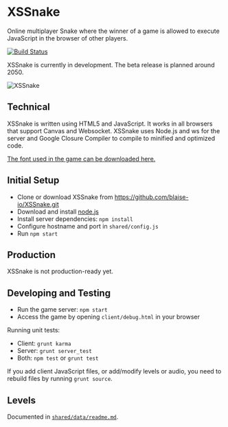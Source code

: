 # XSSnake

Online multiplayer Snake where the winner of a game is allowed to execute
JavaScript in the browser of other players.

[![Build Status](https://travis-ci.org/blaise-io/xssnake.png?branch=master)](https://travis-ci.org/blaise-io/xssnake)

XSSnake is currently in development. The beta release is planned around 2050.

![XSSnake](https://i.imgur.com/Gsz4ajb.png)

## Technical

XSSnake is written using HTML5 and JavaScript. It works in all browsers that
support Canvas and Websocket. XSSnake uses Node.js and ws for the server
and Google Closure Compiler to compile to minified and optimized code.

[The font used in the game can be downloaded here.](http://fontstruct.com/fontstructions/show/XSSnake)

## Initial Setup

 * Clone or download XSSnake from https://github.com/blaise-io/XSSnake.git
 * Download and install [node.js](http://nodejs.org/)
 * Install server dependencies: `npm install`
 * Configure hostname and port in `shared/config.js`
 * Run `npm start`

## Production

XSSnake is not production-ready yet.

## Developing and Testing

 * Run the game server: `npm start`
 * Access the game by opening `client/debug.html` in your browser

Running unit tests:

 * Client: `grunt karma`
 * Server: `grunt server_test`
 * Both: `npm test` or `grunt test`

If you add client JavaScript files, or add/modify levels or audio, you need
to rebuild files by running `grunt source`.

## Levels

Documented in [`shared/data/readme.md`](shared/data/readme.md).
